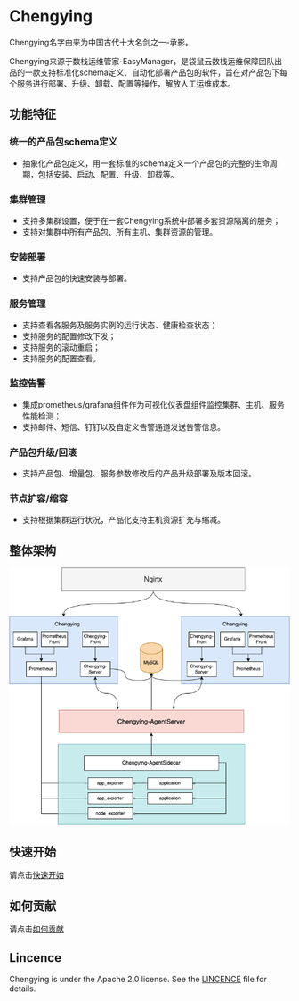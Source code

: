 # Chengying

Chengying名字由来为中国古代十大名剑之一-承影。

Chengying来源于数栈运维管家-EasyManager，是袋鼠云数栈运维保障团队出品的一款支持标准化schema定义、自动化部署产品包的软件，旨在对产品包下每个服务进行部署、升级、卸载、配置等操作，解放人工运维成本。

## 功能特征
### 统一的产品包schema定义
* 抽象化产品包定义，用一套标准的schema定义一个产品包的完整的生命周期，包括安装、启动、配置、升级、卸载等。

### 集群管理
* 支持多集群设置，便于在一套Chengying系统中部署多套资源隔离的服务；
* 支持对集群中所有产品包、所有主机、集群资源的管理。

### 安装部署
* 支持产品包的快速安装与部署。

### 服务管理
* 支持查看各服务及服务实例的运行状态、健康检查状态；
* 支持服务的配置修改下发；
* 支持服务的滚动重启；
* 支持服务的配置查看。

### 监控告警
* 集成prometheus/grafana组件作为可视化仪表盘组件监控集群、主机、服务性能检测；
* 支持邮件、短信、钉钉以及自定义告警通道发送告警信息。

### 产品包升级/回滚
* 支持产品包、增量包、服务参数修改后的产品升级部署及版本回滚。

### 节点扩容/缩容
* 支持根据集群运行状况，产品化支持主机资源扩充与缩减。

## 整体架构
![架构图](docs/architecture.png)

## 快速开始
请点击[快速开始](https://dtstack.github.io/chengying-web/docs/chengyingDocs/quickstart)

## 如何贡献
请点击[如何贡献](https://dtstack.github.io/chengying-web/docs/chengyingDocs/contributing)

## Lincence
Chengying is under the Apache 2.0 license. See the [LINCENCE](http://www.apache.org/licenses/LICENSE-2.0) file for details.


